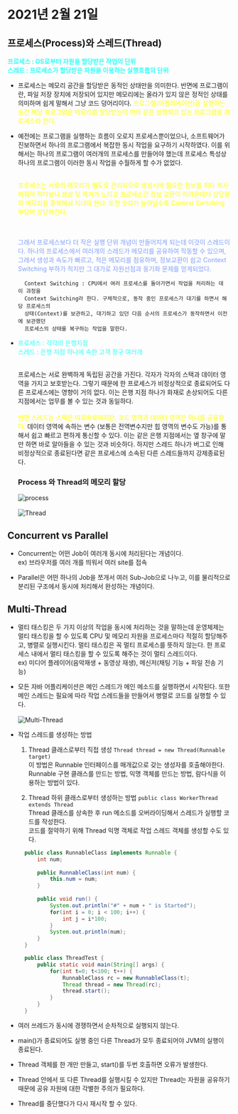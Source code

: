 2021년 2월 21일
==============================================
## 프로세스(Process)와 스레드(Thread)
**<span style="color:#2EFEF7"> 
프로세스 : OS로부터 자원을 할당받은 작업의 단위** <br> </span>
**<span style="color:#2EFEF7"> 
스레드 : 프로세스가 할당받은 자원을 이용하는 실행흐름의 단위** </span>

* 프로세스는 메모리 공간을 할당받은 동적인 상태만을 의미한다. 반면에 프로그램이란, 
  파일 저장 장치에 저장되어 있지만 메모리에는 올라가 있지 않은 정적인 상태를 의미하며 
  쉽게 말해서 그냥 코드 덩어리이다. <span style="color:yellow"> 프로그램(어플리케이션)을 실행하는 순간 해당 
  프로그램은 메모리를 할당받는데 이와 같은 실행되고 있는 프로그램을 프로세스라 한다. </span>
  

* 예전에는 프로그램을 실행하는 흐름이 오로지 프로세스뿐이었으나, 소프트웨어가 진보하면서
  하나의 프로그램에서 복잡한 동시 작업을 요구하기 시작하였다. 이를 위해서는 하나의 프로그램이 
  여러개의 프로세스를 만들어야 했는데 프로세스 특성상 하나의 프로그램이 이러한 동시 작업을 수월하게 할 수가 없었다.
  
  <span style="color:yellow">
  <br> 프로세스는 서로의 메모리가 별도로 관리되므로 생성시에 필요한 정보를 죄다 복사해줘야 
  하다보니 생성 및 제거가 느리고 프로세스간 정보 교환이 어려운데다 상당량의 메모리를 중복해서 지녀야 한다. 
  또한 숫자가 늘어날수록 Context Switching 부담이 상당해진다. </span> 
  
  <span style="color:#819FF7"> <br><br> 그래서 프로세스보다 더 작은 실행 단위 개념이 만들어지게 되는데 이것이 스레드이다. 
  하나의 프로세스에서 여러개의 스레드가 메모리를 공유하여 작동할 수 있으며, 그래서 생성과 속도가 빠르고, 
  적은 메모리를 점유하며, 정보교환이 쉽고 Context Switching 부하가 적지만 그 대가로 자원선점과 동기화 문제를 얻게되었다.
  </span> 
  
        Context Switching : CPU에서 여러 프로세스를 돌아가면서 작업을 처리하는 데 이 과정을
        Context Switching라 한다. 구체적으로, 동작 중인 프로세스가 대기를 하면서 해당 프로세스의
        상태(Context)를 보관하고, 대기하고 있던 다음 순서의 프로세스가 동작하면서 이전에 보관했던 
        프로세스의 상태를 복구하는 작업을 말한다.
  
* <span style="color:#2EFEF7"> 프로세스 : 각각의 은행지점 </span> <br>
  <span style="color:#2EFEF7"> 스레드 : 은헹 지점 하나에 속한 고객 창구 여러개 </span> <br><br>
  
  프로세스는 서로 완벽하게 독립된 공간을 가진다. 각자가 각자의 스택과 데이터 영역을 가지고 보호받는다. 그렇기 때문에
  한 프로세스가 비정상적으로 종료되어도 다른 프로세스에는 영향이 거의 없다. 이는 은행 지점 하나가 화재로 손상되어도
  다른 지점에서는 업무를 볼 수 있는 것과 동일하다. <br><Br>
  <span style="color:yellow"> 
  반면 스레드는 스택은 따로따로이지만, 코드 영역과 데이터 영역은 하나를 공유한다.</span> 데이터 영역에 속하는 변수
  (보통은 전역변수지만 힙 영역의 변수도 가능)를 통해서 쉽고 빠르고 편하게 통신할 수 있다. 
  이는 같은 은행 지점에서는 옆 창구에 말만 하면 바로 알아들을 수 있는 것과 비슷하다.
  하지만 스레드 하나가 버그로 인해 비정상적으로 종료된다면 같은 프로세스에 소속된 다른 스레드들까지 강제종료된다.

  ### Process 와 Thread의 메모리 할당
  ![process](https://user-images.githubusercontent.com/44958622/108751806-041cdd00-7586-11eb-9b9e-67aae12f1f52.png)
  <br><br>
  ![Thread](./figure/Thread.png)

## Concurrent vs Parallel
* Concurrent는 어떤 Job이 여러개 동시에 처리된다는 개념이다. <br>
ex) 브라우저를 여러 개를 띄워서 여러 site를 접속
  
* Parallel은 어떤 하나의 Job을 쪼개서 여러 Sub-Job으로 나누고,
이를 물리적으로 분리된 구조에서 동시에 처리해서 완성하는 개념이다.
  
## Multi-Thread
* 멀티 태스킹은 두 가지 이상의 작업을 동시에 처리하는 것을 말하는데 운영체제는 멀티 태스킹을
할 수 있도록 CPU 및 메모리 자원을 프로세스마다 적절히 할당해주고, 병렬로 실행시킨다.
  멀티 태스킹은 꼭 멀티 프로세스를 뜻하지 않는다. 한 프로세스 내에서 멀티 태스킹을 할 수 있도록
  해주는 것이 멀티 스레드이다. <br>
  ex) 미디어 플레이어(음악재생 + 동영상 재생), 메신저(채팅 기능 + 파일 전송 기능)
  

* 모든 자바 어플리케이션은 메인 스레드가 메인 메소드를 실행하면서 시작된다.
또한 메인 스레드는 필요에 따라 작업 스레드들을 만들어서 병렬로 코드를 실행할 수 있다.
  <br><br>
  ![Multi-Thread](./figure/multithread.png)
  

* 작업 스레드를 생성하는 방법
  1. Thread 클래스로부터 직접 생성 `Thread thread = new Thread(Runnable target)`
  <br> 이 방법은 Runnable 인터페이스를 매개값으로 갖는 생성자를 호출해야한다.
  <br> Runnable 구현 클래스를 만드는 방법, 익명 객체를 만드는 방법, 람다식을 이용하는 방법이 있다.
     
  2. Thread 하위 클래스로부터 생성하는 방법 `public class WorkerThread extends Thread`
  <br> Thread 클래스를 상속한 후 run 메소드를 오버라이딩해서 스레드가 실행할 코드를 작성한다.
  <br> 코드를 절약하기 위해 Thread 익명 객체로 작업 스레드 객체를 생성할 수도 있다.
     
  ```java
    public class RunnableClass implements Runnable {
        int num;
    
        public RunnableClass(int num) {
            this.num = num;
        }
    
        public void run() {
            System.out.println("#" + num + " is Started");
            for(int i = 0; i < 100; i++) {
                int j = i*100;
            }
            System.out.println(num);
        }
    }
  ```
  ```java
    public class ThreadTest {
        public static void main(String[] args) {
            for(int t=0; t<100; t++) {
                RunnableClass rc = new RunnableClass(t);
                Thread thread = new Thread(rc);
                thread.start();
            }
        }
    }
  ```
* 여러 쓰레드가 동시에 경쟁하면서 순차적으로 실행되지 않는다.
* main()가 종료되어도 실행 중인 다른 Thread가 모두 종료되어야 
  JVM의 실행이 종료된다.
  
* Thread 객체를 한 개만 만들고, start()를 두번 호출하면 오류가 발생한다.
* Thread 안에서 또 다른 Thread를 실행시킬 수 있지만 Thread는 자원을
  공유하기 때문에 공유 자원에 대한 각별한 주의가 필요하다.
  
* Thread를 중단했다가 다시 재시작 할 수 있다.
